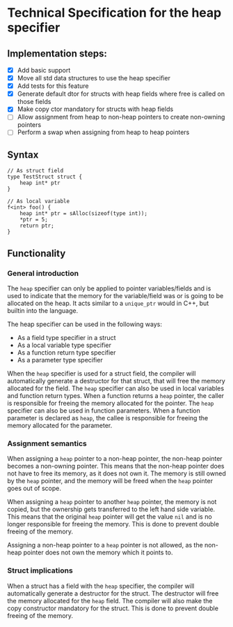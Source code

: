 # Technical Specification for the heap specifier

## Implementation steps:

- [x] Add basic support
- [x] Move all std data structures to use the heap specifier
- [x] Add tests for this feature
- [x] Generate default dtor for structs with heap fields where free is called on those fields
- [x] Make copy ctor mandatory for structs with heap fields
- [ ] Allow assignment from heap to non-heap pointers to create non-owning pointers
- [ ] Perform a swap when assigning from heap to heap pointers

## Syntax

```spice
// As struct field
type TestStruct struct {
    heap int* ptr
}

// As local variable
f<int> foo() {
    heap int* ptr = sAlloc(sizeof(type int));
    *ptr = 5;
    return ptr;
}
```

## Functionality

### General introduction

The `heap` specifier can only be applied to pointer variables/fields and is used to indicate that the memory for the
variable/field was or is going to be allocated on the heap. It acts similar to a `unique_ptr` would in C++, but builtin
into the language.

The heap specifier can be used in the following ways:

- As a field type specifier in a struct
- As a local variable type specifier
- As a function return type specifier
- As a parameter type specifier

When the `heap` specifier is used for a struct field, the compiler will automatically generate a destructor for that
struct, that will free the memory allocated for the field. The `heap` specifier can also be used in local variables
and function return types. When a function returns a `heap` pointer, the caller is responsible for freeing the memory
allocated for the pointer. The `heap` specifier can also be used in function parameters. When a function parameter is
declared as `heap`, the callee is responsible for freeing the memory allocated for the parameter.

### Assignment semantics

When assigning a `heap` pointer to a non-heap pointer, the non-heap pointer becomes a non-owning pointer. This means
that the non-heap pointer does not have to free its memory, as it does not own it. The memory is still owned by the
`heap` pointer, and the memory will be freed when the `heap` pointer goes out of scope.

When assigning a `heap` pointer to another `heap` pointer, the memory is not copied, but the ownership gets
transferred to the left hand side variable. This means that the original `heap` pointer will get the value `nil` and is
no longer responsible for freeing the memory. This is done to prevent double freeing of the memory.

Assigning a non-heap pointer to a `heap` pointer is not allowed, as the non-heap pointer does not own the memory which
it points to.

### Struct implications

When a struct has a field with the `heap` specifier, the compiler will automatically generate a destructor for the
struct. The destructor will free the memory allocated for the `heap` field. The compiler will also make the copy
constructor mandatory for the struct. This is done to prevent double freeing of the memory.
